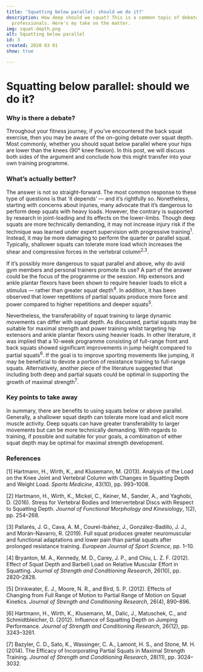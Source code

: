 ```yaml
---
title: 'Squatting below parallel: should we do it?'
description: How deep should we squat? This is a common topic of debate amongst fitness
  professionals. Here's my take on the matter.
img: squat-depth.png
alt: Squatting below parallel
id: 3
created: 2020 03 01
show: true

---
```

# Squatting below parallel: should we do it?

### Why is there a debate?

Throughout your fitness journey, if you’ve encountered the back squat exercise, then you may be aware of the on-going debate over squat depth. Most commonly, whether you should squat below parallel where your hips are lower than the knees (90° knee flexion). In this post, we will discuss both sides of the argument and conclude how this might transfer into your own training programme.

### What’s actually better?

The answer is not so straight-forward. The most common response to these type of questions is that ‘it depends’ — and it’s rightfully so. Nonetheless, starting with concerns about injuries, many advocate that it’s dangerous to perform deep squats with heavy loads. However, the contrary is supported by research in joint-loading and its effects on the lower-limbs. Though deep squats are more technically demanding, it may not increase injury risk if the technique was learned under expert supervision with progressive training<sup>1</sup>. Instead, it may be more damaging to perform the quarter or parallel squat. Typically, shallower squats can tolerate more load which increases the shear and compressive forces in the vertebral column<sup>2,3</sup>.

If it’s possibly more dangerous to squat parallel and above, why do avid gym members and personal trainers promote its use? A part of the answer could be the focus of the programme or the session. Hip extensors and ankle plantar flexors have been shown to require heavier loads to elicit a stimulus — rather than greater squat depth<sup>4</sup>. In addition, it has been observed that lower repetitions of partial squats produce more force and power compared to higher repetitions and deeper squats<sup>5</sup>.

Nevertheless, the transferability of squat training to large dynamic movements can differ with squat depth. As discussed, partial squats may be suitable for maximal strength and power training whilst targeting hip extensors and ankle plantar flexors using heavier loads. In other literature, it was implied that a 10-week programme consisting of full-range front and back squats showed significant improvements in jump height compared to partial squats<sup>6</sup>. If the goal is to improve sporting movements like jumping, it may be beneficial to devote a portion of resistance training to full-range squats. Alternatively, another piece of the literature suggested that including both deep and partial squats could be optimal in supporting the growth of maximal strength<sup>7</sup>.

### Key points to take away

In summary, there are benefits to using squats below or above parallel. Generally, a shallower squat depth can tolerate more load and elicit more muscle activity. Deep squats can have greater transferability to larger movements but can be more technically demanding. With regards to training, if possible and suitable for your goals, a combination of either squat depth may be optimal for maximal strength development.

### References

\[1\] Hartmann, H., Wirth, K., and Klusemann, M. (2013). Analysis of the Load on the Knee Joint and Vertebral Column with Changes in Squatting Depth and Weight Load. _Sports Medicine_, 43(10), pp. 993–1008.

\[2\] Hartmann, H., Wirth, K., Mickel, C., Keiner, M., Sander, A., and Yaghobi, D. (2016). Stress for Vertebral Bodies and Intervertebral Discs with Respect to Squatting Depth. _Journal of Functional Morphology and Kinesiology_, 1(2), pp. 254–268.

\[3\] Pallarés, J. G., Cava, A. M., Courel-Ibáñez, J., González-Badillo, J. J., and Morán-Navarro, R. (2019). Full squat produces greater neuromuscular and functional adaptations and lower pain than partial squats after prolonged resistance training. _European Journal of Sport Science_, pp. 1–10.

\[4\] Bryanton, M. A., Kennedy, M. D., Carey, J. P., and Chiu, L. Z. F. (2012). Effect of Squat Depth and Barbell Load on Relative Muscular Effort in Squatting. _Journal of Strength and Conditioning Research_, 26(10), pp. 2820–2828.

\[5\] Drinkwater, E. J., Moore, N. R., and Bird, S. P. (2012). Effects of Changing from Full Range of Motion to Partial Range of Motion on Squat Kinetics. _Journal of Strength and Conditioning Research_, 26(4), 890–896.

\[6\] Hartmann, H., Wirth, K., Klusemann, M., Dalic, J., Matuschek, C., and Schmidtbleicher, D. (2012). Influence of Squatting Depth on Jumping Performance. _Journal of Strength and Conditioning Research_, 26(12), pp. 3243–3261.

\[7\] Bazyler, C. D., Sato, K., Wassinger, C. A., Lamont, H. S., and Stone, M. H. (2014). The Efficacy of Incorporating Partial Squats in Maximal Strength Training. _Journal of Strength and Conditioning Research_, 28(11), pp. 3024–3032.